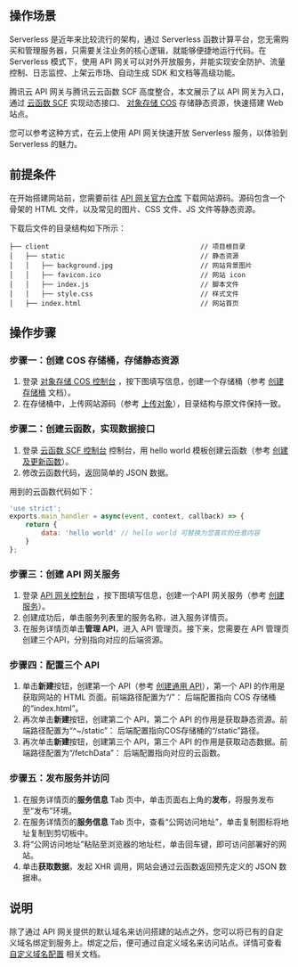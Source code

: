 ## 操作场景
Serverless 是近年来比较流行的架构，通过 Serverless 函数计算平台，您无需购买和管理服务器，只需要关注业务的核心逻辑，就能够便捷地运行代码。在 Serverless 模式下，使用 API 网关可以对外开放服务，并能实现安全防护、流量控制、日志监控、上架云市场、自动生成 SDK 和文档等高级功能。

腾讯云 API 网关与腾讯云云函数 SCF 高度整合，本文展示了以 API 网关为入口，通过 [云函数 SCF](https://intl.cloud.tencent.com/document/product/583) 实现动态接口、 [对象存储 COS](https://intl.cloud.tencent.com/document/product/436) 存储静态资源，快速搭建 Web 站点。

您可以参考这种方式，在云上使用 API 网关快速开放 Serverless 服务，以体验到 Serverless 的魅力。

## 前提条件

在开始搭建网站前，您需要前往 [API 网关官方仓库](https://github.com/TencentCloud/apigateway-demo/tree/master/hello-website) 下载网站源码。源码包含一个骨架的 HTML 文件，以及常见的图片、CSS 文件、JS 文件等静态资源。

下载后文件的目录结构如下所示：
```
├── client                                      // 项目根目录
│   ├── static                                  // 静态资源
│   │   ├── background.jpg                      // 网站背景图片
│   │   ├── favicon.ico                         // 网站 icon
│   │   ├── index.js                            // 脚本文件
│   │   ├── style.css                           // 样式文件
│   ├── index.html                              // 网站首页
```

## 操作步骤

### 步骤一：创建 COS 存储桶，存储静态资源

1. 登录 [对象存储 COS 控制台](https://console.cloud.tencent.com/cos5/bucket) ，按下图填写信息，创建一个存储桶（参考 [创建存储桶](https://intl.cloud.tencent.com/document/product/436/13309) 文档）。
2. 在存储桶中，上传网站源码（参考 [上传对象](https://intl.cloud.tencent.com/document/product/436/13321)），目录结构与原文件保持一致。

### 步骤二：创建云函数，实现数据接口

1. 登录 [云函数 SCF 控制台](https://console.cloud.tencent.com/scf/list) 控制台，用 hello world 模板创建云函数（参考 [创建及更新函数](https://intl.cloud.tencent.com/document/product/583/19806)）。
2. 修改云函数代码，返回简单的 JSON 数据。

用到的云函数代码如下：
```JavaScript
'use strict';
exports.main_handler = async(event, context, callback) => {
	return {
		data: 'hello world' // hello world 可替换为您喜欢的任意内容
	}
};
```

### 步骤三：创建 API 网关服务

1. 登录 [ API 网关控制台](https://console.cloud.tencent.com/apigateway) ，按下图填写信息，创建一个API 网关服务（参考 [创建服务](https://intl.cloud.tencent.com/document/product/628/11787)）。
2. 创建成功后，单击服务列表里的服务名称，进入服务详情页。
3. 在服务详情页单击**管理 API**，进入 API 管理页。接下来，您需要在 API 管理页创建三个API，分别指向对应的后端资源。

### 步骤四：配置三个 API

1. 单击**新建**按钮，创建第一个 API（参考 [创建通用 API](https://intl.cloud.tencent.com/document/product/628/11795)），第一个 API 的作用是获取网站的 HTML 页面。前端路径配置为“/”：
后端配置指向 COS 存储桶的“index.html”。
2. 再次单击**新建**按钮，创建第二个 API，第二个 API 的作用是获取静态资源。前端路径配置为“^~/static”：
后端配置指向COS存储桶的“/static”路径。
3. 再次单击**新建**按钮，创建第三个 API，第三个 API 的作用是获取动态数据。前端路径配置为“/fetchData”：
后端配置指向对应的云函数。

### 步骤五：发布服务并访问
1. 在服务详情页的**服务信息** Tab 页中，单击页面右上角的**发布**，将服务发布至“发布”环境。
2. 在服务详情页的**服务信息** Tab 页中，查看“公网访问地址”，单击复制图标将地址复制到剪切板中。
3. 将“公网访问地址”粘贴至浏览器的地址栏，单击回车键，即可访问部署好的网站。
4. 单击**获取数据**，发起 XHR 调用，网站会通过云函数返回预先定义的 JSON 数据串。


## 说明
除了通过 API 网关提供的默认域名来访问搭建的站点之外，您可以将已有的自定义域名绑定到服务上。绑定之后，便可通过自定义域名来访问站点。详情可查看 [自定义域名配置](https://intl.cloud.tencent.com/document/product/628/11791) 相关文档。

